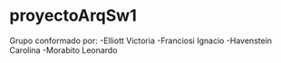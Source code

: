 # proyectoArqSw1

Grupo conformado por:
-Elliott Victoria
-Franciosi Ignacio
-Havenstein Carolina
-Morabito Leonardo
